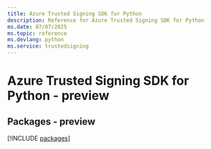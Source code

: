 ```yaml
---
title: Azure Trusted Signing SDK for Python
description: Reference for Azure Trusted Signing SDK for Python
ms.date: 07/07/2025
ms.topic: reference
ms.devlang: python
ms.service: trustedsigning
---
```

# Azure Trusted Signing SDK for Python - preview
## Packages - preview
[!INCLUDE [packages](trusted-signing-index.md)]